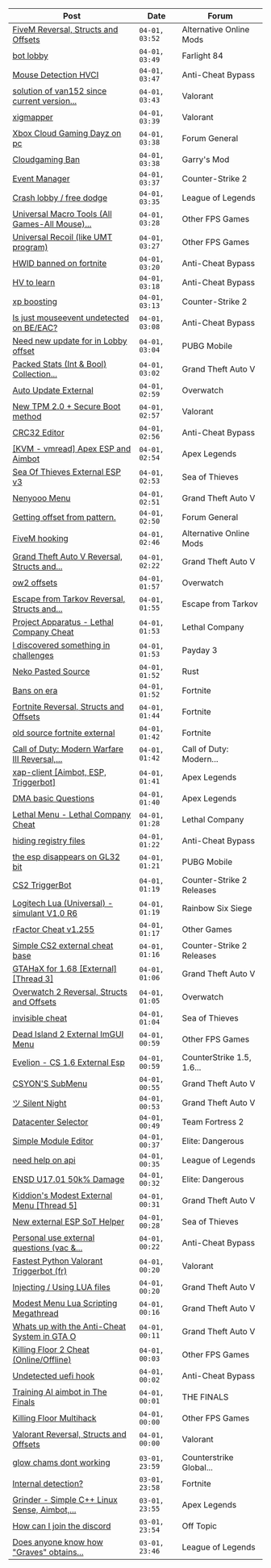 |Post|Date|Forum|
|----|----|-----|
|[FiveM Reversal, Structs and Offsets](https://www.unknowncheats.me/forum/alternative-online-mods/340232-fivem-reversal-structs-offsets.html)|`04-01, 03:52`|Alternative Online Mods|
|[bot lobby](https://www.unknowncheats.me/forum/farlight-84-a/617321-bot-lobby.html)|`04-01, 03:49`|Farlight 84|
|[Mouse Detection HVCI](https://www.unknowncheats.me/forum/anti-cheat-bypass/617897-mouse-detection-hvci.html)|`04-01, 03:47`|Anti-Cheat Bypass|
|[solution of van152 since current version...](https://www.unknowncheats.me/forum/valorant/615074-solution-van152-current-version-07-12-00-2164217-a.html)|`04-01, 03:43`|Valorant|
|[xigmapper](https://www.unknowncheats.me/forum/valorant/617625-xigmapper.html)|`04-01, 03:39`|Valorant|
|[Xbox Cloud Gaming Dayz on pc](https://www.unknowncheats.me/forum/forum-general/617663-xbox-cloud-gaming-dayz-pc.html)|`04-01, 03:38`|Forum General|
|[Cloudgaming Ban](https://www.unknowncheats.me/forum/garry-s-mod/617113-cloudgaming-ban.html)|`04-01, 03:38`|Garry's Mod|
|[Event Manager](https://www.unknowncheats.me/forum/counter-strike-2-a/617896-event-manager.html)|`04-01, 03:37`|Counter-Strike 2|
|[Crash lobby / free dodge](https://www.unknowncheats.me/forum/league-of-legends/617595-crash-lobby-free-dodge.html)|`04-01, 03:35`|League of Legends|
|[Universal Macro Tools (All Games-All Mouse)...](https://www.unknowncheats.me/forum/other-fps-games/369416-universal-macro-tools-games-mouse-norecoil-rapidfire.html)|`04-01, 03:28`|Other FPS Games|
|[Universal Recoil (like UMT program)](https://www.unknowncheats.me/forum/other-fps-games/617894-universal-recoil-umt-program.html)|`04-01, 03:27`|Other FPS Games|
|[HWID banned on fortnite](https://www.unknowncheats.me/forum/anti-cheat-bypass/616189-hwid-banned-fortnite.html)|`04-01, 03:20`|Anti-Cheat Bypass|
|[HV to learn](https://www.unknowncheats.me/forum/anti-cheat-bypass/617782-hv-learn.html)|`04-01, 03:18`|Anti-Cheat Bypass|
|[xp boosting](https://www.unknowncheats.me/forum/counter-strike-2-a/617706-xp-boosting.html)|`04-01, 03:13`|Counter-Strike 2|
|[Is just mouseevent undetected on BE/EAC?](https://www.unknowncheats.me/forum/anti-cheat-bypass/617890-mouseevent-undetected-eac.html)|`04-01, 03:08`|Anti-Cheat Bypass|
|[Need new update for in Lobby offset](https://www.unknowncheats.me/forum/pubg-mobile/617889-update-lobby-offset.html)|`04-01, 03:04`|PUBG Mobile|
|[Packed Stats (Int & Bool) Collection...](https://www.unknowncheats.me/forum/grand-theft-auto-v/578963-packed-stats-int-bool-collection-thread.html)|`04-01, 03:02`|Grand Theft Auto V|
|[Auto Update External](https://www.unknowncheats.me/forum/overwatch/614771-auto-update-external.html)|`04-01, 02:59`|Overwatch|
|[New TPM 2.0 + Secure Boot method](https://www.unknowncheats.me/forum/valorant/613539-tpm-2-0-secure-boot-method.html)|`04-01, 02:57`|Valorant|
|[CRC32 Editor](https://www.unknowncheats.me/forum/anti-cheat-bypass/594924-crc32-editor.html)|`04-01, 02:56`|Anti-Cheat Bypass|
|[\[KVM - vmread\] Apex ESP and Aimbot](https://www.unknowncheats.me/forum/apex-legends/406426-kvm-vmread-apex-esp-aimbot.html)|`04-01, 02:54`|Apex Legends|
|[Sea Of Thieves External ESP v3](https://www.unknowncheats.me/forum/sea-of-thieves/382445-sea-thieves-external-esp-v3.html)|`04-01, 02:53`|Sea of Thieves|
|[Nenyooo Menu](https://www.unknowncheats.me/forum/grand-theft-auto-v/488777-nenyooo-menu.html)|`04-01, 02:51`|Grand Theft Auto V|
|[Getting offset from pattern.](https://www.unknowncheats.me/forum/forum-general/617825-getting-offset-pattern.html)|`04-01, 02:50`|Forum General|
|[FiveM hooking](https://www.unknowncheats.me/forum/alternative-online-mods/617886-fivem-hooking.html)|`04-01, 02:46`|Alternative Online Mods|
|[Grand Theft Auto V Reversal, Structs and...](https://www.unknowncheats.me/forum/grand-theft-auto-v/144028-grand-theft-auto-reversal-structs-offsets.html)|`04-01, 02:22`|Grand Theft Auto V|
|[ow2 offsets](https://www.unknowncheats.me/forum/overwatch/617403-ow2-offsets.html)|`04-01, 01:57`|Overwatch|
|[Escape from Tarkov Reversal, Structs and...](https://www.unknowncheats.me/forum/escape-from-tarkov/226519-escape-tarkov-reversal-structs-offsets.html)|`04-01, 01:55`|Escape from Tarkov|
|[Project Apparatus - Lethal Company Cheat](https://www.unknowncheats.me/forum/lethal-company/616587-project-apparatus-lethal-company-cheat.html)|`04-01, 01:53`|Lethal Company|
|[I discovered something in challenges](https://www.unknowncheats.me/forum/payday-3-a/617882-discovered-challenges.html)|`04-01, 01:53`|Payday 3|
|[Neko Pasted Source](https://www.unknowncheats.me/forum/rust/614728-neko-pasted-source.html)|`04-01, 01:52`|Rust|
|[Bans on era](https://www.unknowncheats.me/forum/fortnite/617848-bans-era.html)|`04-01, 01:52`|Fortnite|
|[Fortnite Reversal, Structs and Offsets](https://www.unknowncheats.me/forum/fortnite/235061-fortnite-reversal-structs-offsets.html)|`04-01, 01:44`|Fortnite|
|[old source fortnite external](https://www.unknowncheats.me/forum/fortnite/617619-source-fortnite-external.html)|`04-01, 01:42`|Fortnite|
|[Call of Duty: Modern Warfare III Reversal,...](https://www.unknowncheats.me/forum/call-of-duty-modern-warfare-iii/605287-call-duty-modern-warfare-iii-reversal-structs-offsets.html)|`04-01, 01:42`|Call of Duty: Modern...|
|[xap-client \[Aimbot, ESP, Triggerbot\]](https://www.unknowncheats.me/forum/apex-legends/606842-xap-client-aimbot-esp-triggerbot.html)|`04-01, 01:41`|Apex Legends|
|[DMA basic Questions](https://www.unknowncheats.me/forum/apex-legends/616882-dma-basic-questions.html)|`04-01, 01:40`|Apex Legends|
|[Lethal Menu - Lethal Company Cheat](https://www.unknowncheats.me/forum/lethal-company/615575-lethal-menu-lethal-company-cheat.html)|`04-01, 01:28`|Lethal Company|
|[hiding registry files](https://www.unknowncheats.me/forum/anti-cheat-bypass/617878-hiding-registry-files.html)|`04-01, 01:22`|Anti-Cheat Bypass|
|[the esp disappears on GL32 bit](https://www.unknowncheats.me/forum/pubg-mobile/617876-esp-disappears-gl32-bit.html)|`04-01, 01:21`|PUBG Mobile|
|[CS2 TriggerBot](https://www.unknowncheats.me/forum/counter-strike-2-releases/608507-cs2-triggerbot.html)|`04-01, 01:19`|Counter-Strike 2 Releases|
|[Logitech Lua (Universal) -simulant V1.0 R6](https://www.unknowncheats.me/forum/rainbow-six-siege/601250-logitech-lua-universal-simulant-v1-0-r6.html)|`04-01, 01:19`|Rainbow Six Siege|
|[rFactor Cheat v1.255](https://www.unknowncheats.me/forum/other-games/341763-rfactor-cheat-v1-255-a.html)|`04-01, 01:17`|Other Games|
|[Simple CS2 external cheat base](https://www.unknowncheats.me/forum/counter-strike-2-releases/605778-simple-cs2-external-cheat-base.html)|`04-01, 01:16`|Counter-Strike 2 Releases|
|[GTAHaX for 1.68 \[External\] \[Thread 3\]](https://www.unknowncheats.me/forum/grand-theft-auto-v/461672-gtahax-1-68-external-thread-3-a.html)|`04-01, 01:06`|Grand Theft Auto V|
|[Overwatch 2 Reversal, Structs and Offsets](https://www.unknowncheats.me/forum/overwatch/516727-overwatch-2-reversal-structs-offsets.html)|`04-01, 01:05`|Overwatch|
|[invisible cheat](https://www.unknowncheats.me/forum/sea-of-thieves/617733-invisible-cheat.html)|`04-01, 01:04`|Sea of Thieves|
|[Dead Island 2 External ImGUI Menu](https://www.unknowncheats.me/forum/other-fps-games/617871-dead-island-2-external-imgui-menu.html)|`04-01, 00:59`|Other FPS Games|
|[Evelion - CS 1.6 External Esp](https://www.unknowncheats.me/forum/counterstrike-1-5-1-6-and-mods/613583-evelion-cs-1-6-external-esp.html)|`04-01, 00:59`|CounterStrike 1.5, 1.6...|
|[CSYON'S SubMenu](https://www.unknowncheats.me/forum/grand-theft-auto-v/566819-csyons-submenu.html)|`04-01, 00:55`|Grand Theft Auto V|
|[ツ Silent Night](https://www.unknowncheats.me/forum/grand-theft-auto-v/604599-silent-night.html)|`04-01, 00:53`|Grand Theft Auto V|
|[Datacenter Selector](https://www.unknowncheats.me/forum/team-fortress-2-a/617679-datacenter-selector.html)|`04-01, 00:49`|Team Fortress 2|
|[Simple Module Editor](https://www.unknowncheats.me/forum/elite-dangerous/573662-simple-module-editor.html)|`04-01, 00:37`|Elite: Dangerous|
|[need help on api](https://www.unknowncheats.me/forum/league-of-legends/617787-help-api.html)|`04-01, 00:35`|League of Legends|
|[ENSD U17.01 50k% Damage](https://www.unknowncheats.me/forum/elite-dangerous/615946-ensd-u17-01-50k-damage.html)|`04-01, 00:32`|Elite: Dangerous|
|[Kiddion's Modest External Menu \[Thread 5\]](https://www.unknowncheats.me/forum/grand-theft-auto-v/576854-kiddions-modest-external-menu-thread-5-a.html)|`04-01, 00:31`|Grand Theft Auto V|
|[New external ESP SoT Helper](https://www.unknowncheats.me/forum/sea-of-thieves/581265-external-esp-sot-helper.html)|`04-01, 00:28`|Sea of Thieves|
|[Personal use external questions (vac &...](https://www.unknowncheats.me/forum/anti-cheat-bypass/617680-personal-external-questions-vac-ricochet.html)|`04-01, 00:22`|Anti-Cheat Bypass|
|[Fastest Python Valorant Triggerbot (fr)](https://www.unknowncheats.me/forum/valorant/612762-fastest-python-valorant-triggerbot-fr.html)|`04-01, 00:20`|Valorant|
|[Injecting / Using LUA files](https://www.unknowncheats.me/forum/grand-theft-auto-v/617823-injecting-using-lua-files.html)|`04-01, 00:20`|Grand Theft Auto V|
|[Modest Menu Lua Scripting Megathread](https://www.unknowncheats.me/forum/grand-theft-auto-v/463868-modest-menu-lua-scripting-megathread.html)|`04-01, 00:16`|Grand Theft Auto V|
|[Whats up with the Anti-Cheat System in GTA O](https://www.unknowncheats.me/forum/grand-theft-auto-v/617669-whats-anti-cheat-system-gta.html)|`04-01, 00:11`|Grand Theft Auto V|
|[Killing Floor 2 Cheat (Online/Offline)](https://www.unknowncheats.me/forum/other-fps-games/616131-killing-floor-2-cheat-online-offline.html)|`04-01, 00:03`|Other FPS Games|
|[Undetected uefi hook](https://www.unknowncheats.me/forum/anti-cheat-bypass/616701-undetected-uefi-hook.html)|`04-01, 00:02`|Anti-Cheat Bypass|
|[Training AI aimbot in The Finals](https://www.unknowncheats.me/forum/the-finals/616898-training-ai-aimbot-finals.html)|`04-01, 00:01`|THE FINALS|
|[Killing Floor Multihack](https://www.unknowncheats.me/forum/other-fps-games/226796-killing-floor-multihack.html)|`04-01, 00:00`|Other FPS Games|
|[Valorant Reversal, Structs and Offsets](https://www.unknowncheats.me/forum/valorant/385792-valorant-reversal-structs-offsets.html)|`04-01, 00:00`|Valorant|
|[glow chams dont working](https://www.unknowncheats.me/forum/counterstrike-global-offensive/617867-glow-chams-dont.html)|`03-01, 23:59`|Counterstrike Global...|
|[Internal detection?](https://www.unknowncheats.me/forum/fortnite/617834-internal-detection.html)|`03-01, 23:58`|Fortnite|
|[Grinder - Simple C++ Linux Sense, Aimbot,...](https://www.unknowncheats.me/forum/apex-legends/605888-grinder-simple-linux-sense-aimbot-triggerbot.html)|`03-01, 23:55`|Apex Legends|
|[How can I join the discord](https://www.unknowncheats.me/forum/off-topic/293336-join-discord.html)|`03-01, 23:54`|Off Topic|
|[Does anyone know how "Graves" obtains...](https://www.unknowncheats.me/forum/league-of-legends/617796-graves-obtains-attackdelay.html)|`03-01, 23:46`|League of Legends|

